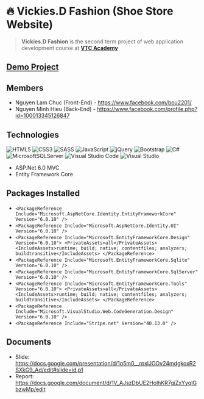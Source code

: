 # 🔥 Vickies.D Fashion (Shoe Store Website) 

> **Vickies.D Fashion** is the second term project of web application development course at **[VTC Academy](https://vtc.edu.vn/)**

## [Demo Project](http://hoclaptrinhtheky21.tk/)

## Members
- Nguyen Lam Chuc (Front-End) - https://www.facebook.com/bou2201/
- Nguyen Minh Hieu (Back-End) - https://www.facebook.com/profile.php?id=100013345126847

## Technologies
![HTML5](https://img.shields.io/badge/html5-%23E34F26.svg?style=for-the-badge&logo=html5&logoColor=white)
![CSS3](https://img.shields.io/badge/css3-%231572B6.svg?style=for-the-badge&logo=css3&logoColor=white)
![SASS](https://img.shields.io/badge/SASS-hotpink.svg?style=for-the-badge&logo=SASS&logoColor=white)
![JavaScript](https://img.shields.io/badge/javascript-%23323330.svg?style=for-the-badge&logo=javascript&logoColor=%23F7DF1E)
![jQuery](https://img.shields.io/badge/jquery-%230769AD.svg?style=for-the-badge&logo=jquery&logoColor=white)
![Bootstrap](https://img.shields.io/badge/bootstrap-%23563D7C.svg?style=for-the-badge&logo=bootstrap&logoColor=white)
![C#](https://img.shields.io/badge/c%23-%23239120.svg?style=for-the-badge&logo=c-sharp&logoColor=white)
![MicrosoftSQLServer](https://img.shields.io/badge/Microsoft%20SQL%20Sever-CC2927?style=for-the-badge&logo=microsoft%20sql%20server&logoColor=white)
![Visual Studio Code](https://img.shields.io/badge/Visual%20Studio%20Code-0078d7.svg?style=for-the-badge&logo=visual-studio-code&logoColor=white)
![Visual Studio](https://img.shields.io/badge/Visual%20Studio-5C2D91.svg?style=for-the-badge&logo=visual-studio&logoColor=white)
- ASP.Net 6.0 MVC
- Entity Framework Core

## Packages Installed
- `<PackageReference Include="Microsoft.AspNetCore.Identity.EntityFrameworkCore" Version="6.0.10" />`
- `<PackageReference Include="Microsoft.AspNetCore.Identity.UI" Version="6.0.10" />`
- `<PackageReference Include="Microsoft.EntityFrameworkCore.Design" Version="6.0.10">
      <PrivateAssets>all</PrivateAssets>
      <IncludeAssets>runtime; build; native; contentfiles; analyzers; buildtransitive</IncludeAssets>
    </PackageReference>`
- `<PackageReference Include="Microsoft.EntityFrameworkCore.Sqlite" Version="6.0.10" />`
- `<PackageReference Include="Microsoft.EntityFrameworkCore.SqlServer" Version="6.0.10" />`
- `<PackageReference Include="Microsoft.EntityFrameworkCore.Tools" Version="6.0.10">
      <PrivateAssets>all</PrivateAssets>
      <IncludeAssets>runtime; build; native; contentfiles; analyzers; buildtransitive</IncludeAssets>
    </PackageReference>`
- `<PackageReference Include="Microsoft.VisualStudio.Web.CodeGeneration.Design" Version="6.0.10" />`
- `<PackageReference Include="Stripe.net" Version="40.13.0" />`
  
## Documents
- Slide: https://docs.google.com/presentation/d/1q5m0__rpxlJOOv24mdgkoxR2SXkG9_Ad/edit#slide=id.p1
- Report: https://docs.google.com/document/d/1V_AJszDbUE2HolhKR7giZxYyqIGbzwMp/edit
